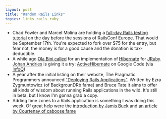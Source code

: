```yaml
---
layout: post
title: "Random Rails Links"
topics: links rails ruby
---
```

* Chad Fowler and Marcel Molina are holding a [full-day Rails testing tutorial](http://www.chadfowler.com/2007/8/21/railsconf-europe-full-day-testing-tutorial) on the day before the sessions of RailsConf Europe. That would be September 17th. You're expected to fork over $75 for the entry, but fear not, the money is for a good cause and the donation is tax-deductible.
* A while ago [Ola Bini called](http://ola-bini.blogspot.com/2007/04/activehibernate-any-takers.html) for an implementation of [Hibernate](http://www.hibernate.org) for [JRuby](http://jruby.codehaus.org/). [Johan Andries](http://rubymatic.blogspot.com/) is giving it a try: [ActiveHibernate](http://code.google.com/p/activehibernate/) on Google Code (via [InfoQ](http://www.infoq.com/news/2007/08/jruby-active-hibernate))
* A year after the initial listing on their website, The Pragmatic Programmers announced ["Deploying Rails Applications"](http://pragmaticprogrammer.com/titles/fr_deploy/index.html). Written by Ezra Zygmuntowicz (of BackgrounDRb fame) and Bruce Tate it aims to offer all kinds of wisdom about running Rails applications in the wild. It's still in beta, but I know I'm gonna grab a copy.
* Adding time zones to a Rails application is something I was doing this week. Of great help were the [introduction by Jamis Buck](http://weblog.jamisbuck.org/2007/2/2/introducing-tztime) and [an article by Courtenay of caboose fame](http://blog.caboo.se/articles/2007/2/23/adding-timezone-to-your-rails-app)